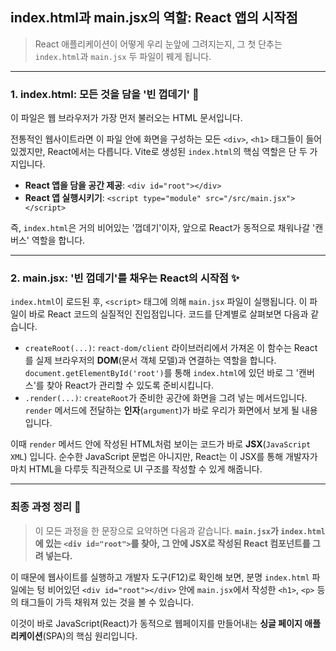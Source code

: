 ## index.html과 main.jsx의 역할: React 앱의 시작점

> React 애플리케이션이 어떻게 우리 눈앞에 그려지는지, 그 첫 단추는 `index.html`과 `main.jsx` 두 파일이 꿰게 됩니다.

---

### 1. index.html: 모든 것을 담을 '빈 껍데기' 📄

이 파일은 웹 브라우저가 가장 먼저 불러오는 HTML 문서입니다.

전통적인 웹사이트라면 이 파일 안에 화면을 구성하는 모든 `<div>`, `<h1>` 태그들이 들어있겠지만, React에서는 다릅니다. Vite로 생성된 `index.html`의 핵심 역할은 단 두 가지입니다.

- **React 앱을 담을 공간 제공**: `<div id="root"></div>`
- **React 앱 실행시키기**: `<script type="module" src="/src/main.jsx"></script>`

즉, `index.html`은 거의 비어있는 '껍데기'이자, 앞으로 React가 동적으로 채워나갈 '캔버스' 역할을 합니다.

---

### 2. main.jsx: '빈 껍데기'를 채우는 React의 시작점 ✨

`index.html`이 로드된 후, `<script>` 태그에 의해 `main.jsx` 파일이 실행됩니다. 이 파일이 바로 React 코드의 실질적인 진입점입니다. 코드를 단계별로 살펴보면 다음과 같습니다.

- `createRoot(...)`: `react-dom/client` 라이브러리에서 가져온 이 함수는 React를 실제 브라우저의 **DOM**(문서 객체 모델)과 연결하는 역할을 합니다. `document.getElementById('root')`를 통해 `index.html`에 있던 바로 그 '캔버스'를 찾아 React가 관리할 수 있도록 준비시킵니다.
- `.render(...)`: `createRoot`가 준비한 공간에 화면을 그려 넣는 메서드입니다. `render` 메서드에 전달하는 **인자**(`argument`)가 바로 우리가 화면에서 보게 될 내용입니다.

이때 `render` 메서드 안에 작성된 HTML처럼 보이는 코드가 바로 **JSX**(`JavaScript XML`) 입니다. 순수한 JavaScript 문법은 아니지만, React는 이 JSX를 통해 개발자가 마치 HTML을 다루듯 직관적으로 UI 구조를 작성할 수 있게 해줍니다.

---

### 최종 과정 정리 🔄

> 이 모든 과정을 한 문장으로 요약하면 다음과 같습니다.
> **`main.jsx`가 `index.html`에 있는 `<div id="root">`를 찾아, 그 안에 JSX로 작성된 React 컴포넌트를 그려 넣는다.**

이 때문에 웹사이트를 실행하고 개발자 도구(F12)로 확인해 보면, 분명 `index.html` 파일에는 텅 비어있던 `<div id="root"></div>` 안에 `main.jsx`에서 작성한 `<h1>`, `<p>` 등의 태그들이 가득 채워져 있는 것을 볼 수 있습니다.

이것이 바로 JavaScript(React)가 동적으로 웹페이지를 만들어내는 **싱글 페이지 애플리케이션**(SPA)의 핵심 원리입니다.

